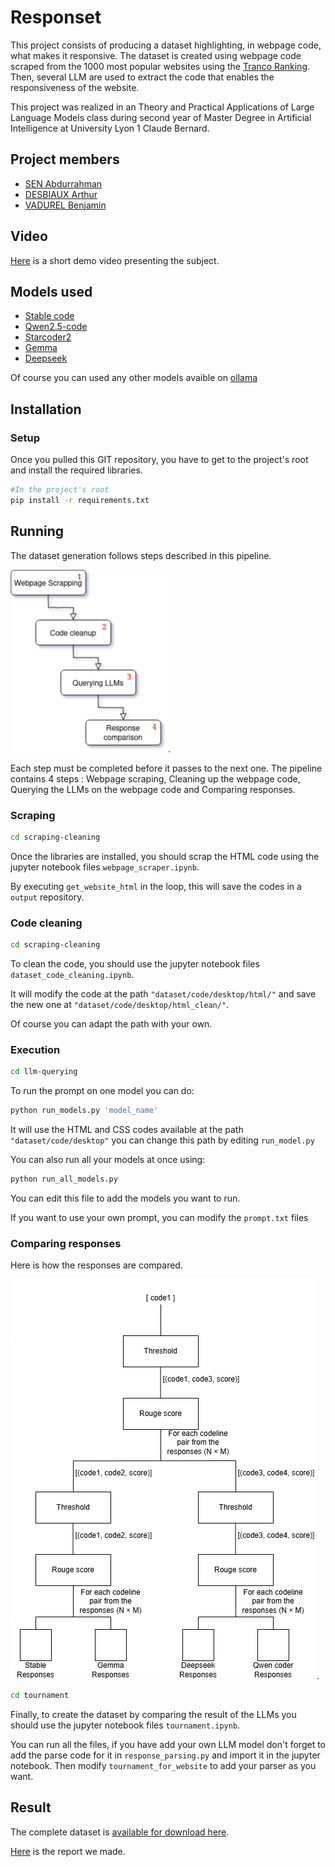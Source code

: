 # Responset 

This project consists of producing a dataset highlighting, in webpage code, what makes it responsive. The dataset is created using webpage code scraped from the 1000 most popular websites using the [Tranco Ranking](https://tranco-list.eu/list/KJ58W). Then, several LLM are used to extract the code that enables the responsiveness of the website.

This project was realized in an Theory and Practical Applications of Large Language Models class during second year of Master Degree in Artificial Intelligence at University Lyon 1 Claude Bernard.

## Project members
- [SEN Abdurrahman](https://github.com/senabIsShort)
- [DESBIAUX Arthur](https://github.com/adesbx)
- [VADUREL Benjamin](https://github.com/Benjamin-Eldo)

## Video

[Here](https://youtu.be/irc_KAe42Jc)  is a short demo video presenting the subject.

## Models used

- [Stable code](https://ollama.com/library/stable-code:3b)
- [Qwen2.5-code](https://ollama.com/library/qwen2.5-coder:3b)
- [Starcoder2](https://ollama.com/library/starcoder2:3b)
- [Gemma](https://ollama.com/library/gemma:7b)
- [Deepseek](https://ollama.com/library/deepseek-coder:6.7b)

Of course you can used any other models avaible on [ollama](https://ollama.com/)

## Installation

### Setup
Once you pulled this GIT repository, you have to get to the project's root and install the required libraries.

```sh
#In the project's root
pip install -r requirements.txt
```

## Running

The dataset generation follows steps described in this pipeline. 

![Pipeline](/img/Pipeline.png "Pipeline").

Each step must be completed before it passes to the next one. The pipeline contains 4 steps : Webpage scraping, Cleaning up the webpage code, Querying the LLMs on the webpage code and Comparing responses.

### Scraping
```sh
cd scraping-cleaning
```

Once the libraries are installed, you should scrap the HTML code using the jupyter notebook files ```webpage_scraper.ipynb```. 

By executing ```get_website_html``` in the loop, this will save the codes in a ```output``` repository.

### Code cleaning
```sh
cd scraping-cleaning
```
To clean the code, you should use the jupyter notebook files ```dataset_code_cleaning.ipynb```.

It will modify the code at the path ```"dataset/code/desktop/html/"``` and save the new one at ```"dataset/code/desktop/html_clean/"```.

Of course you can adapt the path with your own.

### Execution
```sh
cd llm-querying
```

To run the prompt on one model you can do: 

```sh
python run_models.py 'model_name'
```

It will use the HTML and CSS codes available at the path ```"dataset/code/desktop"``` you can change this path by editing ```run_model.py```

You can also run all your models at once using:

```sh
python run_all_models.py 
```

You can edit this file to add the models you want to run.

If you want to use your own prompt, you can modify the ```prompt.txt``` files

### Comparing responses
Here is how the responses are compared.

![Tournament](/img/diag_tournament.png "Diag tournament").

```sh
cd tournament
```

Finally, to create the dataset by comparing the result of the LLMs you should use the jupyter notebook files ```tournament.ipynb```.

You can run all the files, if you have add your own LLM model don't forget to add the parse code for it in ```response_parsing.py``` and import it in the jupyter notebook. Then modify ```tournament_for_website``` to add your parser as you want.

## Result

The complete dataset is [available for download here](https://drive.google.com/file/d/1ESVi71Ff13zkkqznOiv5W_h7kZ0z4u3f/view?usp=sharing).

[Here](https://github.com/Benjamin-Eldo/responset/blob/main/report.pdf) is the report we made.